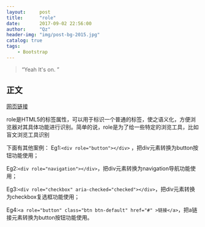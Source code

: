 ```yaml
---
layout:     post
title:      "role"
date:       2017-09-02 22:56:00
author:     "Qz"
header-img: "img/post-bg-2015.jpg"
catalog: true
tags:
    - Bootstrap
---
```


> “Yeah It's on. ”


## 正文
[网页链接](http://blog.csdn.net/d295968572/article/details/56670548)

role是HTML5的标签属性，可以用于标识一个普通的标签，使之语义化，方便浏览器对其具体功能进行识别。简单的说，role是为了给一些特定的浏览工具，比如盲文浏览工具识别

下面有其他案例：
Eg1:`<div role="button"></div>` ，把div元素转换为button按钮功能使用；

Eg2:`<div role="navigation"></div>`，把div元素转换为navigation导航功能使用；

Eg3:`<div role="checkbox" aria-checked="checked"></div>`，把div元素转换为checkbox复选框功能使用；

Eg4:`<a role="button" class="btn btn-default" href="#" >链接</a>`，把a链接元素转换为button按钮功能使用。

